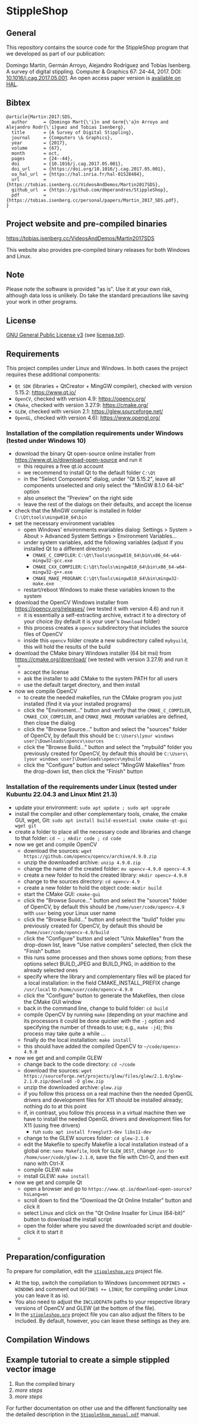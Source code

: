# StippleShop

## General
This repository contains the source code for the StippleShop program that we developed as part of our publication:

Domingo Martín, Germán Arroyo, Alejandro Rodríguez and Tobias Isenberg. A survey of digital stippling. Computer & Graphics 67: 24-44, 2017.
DOI: [10.1016/j.cag.2017.05.001](https://doi.org/10.1016/j.cag.2017.05.001). An open access paper version is [available on HAL](https://hal.inria.fr/hal-01528484).

## Bibtex
```
@article{Martin:2017:SDS,
  author      = {Domingo Mart{\'i}n and Germ{\'a}n Arroyo and Alejandro Rodr{\'i}guez and Tobias Isenberg},
  title       = {A Survey of Digital Stippling},
  journal     = {Computers \& Graphics},
  year        = {2017},
  volume      = {67},
  month       = oct,
  pages       = {24--44},
  doi         = {10.1016/j.cag.2017.05.001},
  doi_url     = {https://doi.org/10.1016/j.cag.2017.05.001},
  oa_hal_url  = {https://hal.inria.fr/hal-01528484},
  url         = {https://tobias.isenberg.cc/VideosAndDemos/Martin2017SDS},
  github_url  = {https://github.com/dmperandres/StippleShop},
  pdf         = {https://tobias.isenberg.cc/personal/papers/Martin_2017_SDS.pdf},
}
```

## Project website and pre-compiled binaries
https://tobias.isenberg.cc/VideosAndDemos/Martin2017SDS

This website also provides pre-compiled binary releases for both Windows and Linux.

## Note
Please note the software is provided "as is".  Use it at your own risk, although data loss is unlikely. Do take the standard precautions like saving your work in other programs.

## License
[GNU General Public License v3](https://www.gnu.org/licenses/gpl-3.0.en.html)
(see [license.txt](license.txt)).

## Requirements
This project compiles under Linux and Windows. In both cases the project requires these additional components:
* ```Qt SDK``` (libraries + QtCreator + MingGW compiler), checked with version 5.15.2: https://www.qt.io/
* ```OpenCV```, checked with version 4.9: https://opencv.org/
* ```CMake```, checked with version 3.27.9: https://cmake.org/
* ```GLEW```, checked with version 2.1: https://glew.sourceforge.net/
* ```OpenGL```, checked with version 4.6): https://www.opengl.org/

### Installation of the compilation requirements under Windows (tested under Windows 10)

* download the binary Qt open-source online installer from https://www.qt.io/download-open-source and run it
  * this requires a free qt.io account
  * we recommend to install Qt to the default folder `C:\Qt`
  * in the "Select Components" dialog, under "Qt 5.15.2", leave all components unselected and only select the "MinGW 8.1.0 64-bit" option
  * also unselect the "Preview" on the right side
  * leave the rest of the dialogs on their defaults, and accept the license
* check that the MinGW compiler is installed in folder `C:\Qt\tools\mingw810_64\bin`
* set the necessary environment variables
  * open Windows' environments evariables dialog: Settings > System > About > Advanced System Settings > Environment Variables...
  * under system variables, add the following variables (adjust if you installed Qt to a different directory):
    * `CMAKE_C_COMPILER`: `C:\Qt\Tools\mingw810_64\bin\x86_64-w64-mingw32-gcc.exe`
    * `CMAKE_CXX_COMPILER`: `C:\Qt\Tools\mingw810_64\bin\x86_64-w64-mingw32-g++.exe`
    * `CMAKE_MAKE_PROGRAM`: `C:\Qt\Tools\mingw810_64\bin\mingw32-make.exe`
  * restart/reboot Windows to make these variables known to the system
* download the OpenCV Windows installer from https://opencv.org/releases/ (we tested it with version 4.6) and run it
  * it is essentially a self-extracting archive, extract it to a directory of your choice (by default it is your user's `Download` folder)
  * this process creates a `opencv` subdirectory that includes the source files of OpenCV
  * inside this `opencv` folder create a new subdirectory called `mybyuild`, this will hold the results of the build
* download the CMake binary Windows installer (64 bit msi) from https://cmake.org/download/ (we tested with version 3.27.9) and run it
  * [//]: # (https://github.com/Kitware/CMake/releases/tag/v3.25.0)
  * accept the license
  * ask the installer to add CMake to the system PATH for all users
  * use the default target directory, and then install
* now we compile OpenCV
  * to create the needed makefiles, run the CMake program you just installed (find it via your installed programs)
  * click the "Enviroment..." button and verify that the `CMAKE_C_COMPILER`, `CMAKE_CXX_COMPILER`, and `CMAKE_MAKE_PROGRAM` variables are defined, then close the dialog
  * click the "Browse Source..." button and select the "sources" folder of OpenCV, by default this should be ```C:\Users\[your windows user]\Downloads\opencv\sources```
  * click the "Browse Build..." button and select the "mybuild" folder you previously created for OpenCV, by default this should be ```C:\Users\[your windows user]\Downloads\opencv\mybuild```
  * click the "Configure" button and select "MingGW Makefiles" from the drop-down list, then click the "Finish" button

### Installation of the requirements under Linux (tested under Kubuntu 22.04.3 and Linux Mint 21.3)

* update your environment: `sudo apt update ; sudo apt upgrade`
* install the compiler and other complementary tools, cmake, the cmake GUI, wget, Git: `sudo apt install build-essential cmake cmake-qt-gui wget git`
* create a folder to place all the necessary code and libraries and change to that folder: `cd ~ ; mkdir code ; cd code`
* now we get and compile OpenCV
  * download the sources: `wget https://github.com/opencv/opencv/archive/4.9.0.zip`
  * unzip the downloaded archive: `unzip 4.9.0.zip`
  * change the name of the created folder: `mv opencv-4.9.0 opencv-4.9`
  * create a new folder to hold the created library: `mkdir opencv-4.9.0`
  * change to the sources directory: `cd opencv-4.9`
  * create a new folder to hold the object code: `mkdir build`
  * start the CMake GUI: `cmake-gui`
  * click the "Browse Source..." button and select the "sources" folder of OpenCV, by default this should be `/home/user/code/opencv-4.9` with `user` being your Linux user name
  * click the "Browse Build..." button and select the "build" folder you previously created for OpenCV, by default this should be `/home/user/code/opencv-4.9/build`
  * click the "Configure" button and select "Unix Makefiles" from the drop-down list, leave "Use native compilers" selected, then click the "Finish" button
  * this runs some processes and then shows some options; from these options select BUILD_JPEG and BUILD_PNG, in addition to the already selected ones
  * specify where the library and complementary files will be placed for a local installation: in the field CMAKE_INSTALL_PREFIX change `/usr/local` to `/home/user/code/opencv-4.9.0`
  * click the "Configure" button to generate the Makefiles, then close the CMake GUI window
  * back in the command line, change to build folder: `cd build`
  * compile OpenCV by running `make` (depending on your machine and its processors it could be done quicker with the `-j` option and specifying the number of threads to use; e.g., `make -j4`); this process may take quite a while ...
  * finally do the local installation: `make install`
  * this should have added the compiled OpenCV to `~/code/opencv-4.9.0`
* now we get and and compile GLEW
  * change back to the code directory: `cd ~/code`
  * download the sources: `wget https://sourceforge.net/projects/glew/files/glew/2.1.0/glew-2.1.0.zip/download -O glew.zip`
  * unzip the downloaded archive: `glew.zip`
  * if you follow this process on a real machine then the needed OpenGL drivers and development files for X11 should be installed already; nothing do to at this point
  * if, in contrast, you follow this process in a virtual machine then we have to install the needed OpenGL drivers and development files for X11 (using free drivers)
    * run `sudo apt install freeglut3-dev libx11-dev`
  * change to the GLEW sources folder: `cd glew-2.1.0`
  * edit the Makefile to specify Makefile a local installation instead of a global one: `nano Makefile`, look for `GLEW_DEST`, change `/usr` to `/home/user/code/glew-2.1.0`, save the file with Ctrl-O, and then exit nano with Ctrl-X
  * compile GLEW: `make`
  * install GLEW: `make install`
* now we get and compile Qt
  * open a browser and go to `https://www.qt.io/download-open-source?hsLang=en`
  * scroll down to find the "Download the Qt Online Installer" button and click it
  * select Linux and click on the "Qt Online Insaller for Linux (64-bit)" button to download the install script
  * open the folder where you saved the downloaded script and double-click it to start it
  * 


## Preparation/configuration
To prepare for compilation, edit the [```stippleshop.pro```](src/stippleshop.pro) project file.
* At the top, switch the compilation to Windows (uncomment ```DEFINES = WINDOWS``` and comment out ```DEFINES += LINUX```; for compiling under Linux you can leave it as is).
* You also need to adjust the ```INCLUDEPATH``` paths to your respective library versions of OpenCV and GLEW (at the bottom of the file).
* In the [```stippleshop.pro```](src/stippleshop.pro) project file you can also adjust the filters to be included. By default, however, you can leave these settings as they are.

## Compilation Windows

[//]: # (## Compilation Linux)

[//]: # (*We need detailed steps here.*)

## Example tutorial to create a simple stippled vector image
1. Run the compiled binary
2. *more steps*
3. *more steps*

For further documentation on other use and the different functionality see the detailed description in the [```StippleShop_manual.pdf```](doc/StippleShop_manual.pdf) manual.
